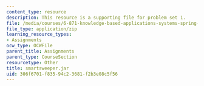 ```yaml
---
content_type: resource
description: This resource is a supporting file for problem set 1.
file: /media/courses/6-871-knowledge-based-applications-systems-spring-2005/306f6701f83594c23681f2b3e08c5f56_smartsweeper.jar
file_type: application/zip
learning_resource_types:
- Assignments
ocw_type: OCWFile
parent_title: Assignments
parent_type: CourseSection
resourcetype: Other
title: smartsweeper.jar
uid: 306f6701-f835-94c2-3681-f2b3e08c5f56
---
```

